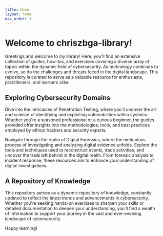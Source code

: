 ```yaml
---
title: Home
layout: home
nav_order: 1
---
```


# Welcome to **chriszbga-library**!

Greetings and welcome to my library! Here, you'll find an extensive collection of guides, how-tos, and exercises covering a diverse array of topics within the dynamic field of cybersecurity. As technology continues to evolve, so do the challenges and threats faced in the digital landscape. This repository is curated to serve as a valuable resource for enthusiasts, practitioners, and learners alike.

## Exploring Cybersecurity Domains

Dive into the intricacies of Penetration Testing, where you'll uncover the art and science of identifying and exploiting vulnerabilities within systems. Whether you're a seasoned professional or a curious beginner, the guides provided offer insights into the methodologies, tools, and best practices employed by ethical hackers and security experts.

Navigate through the realm of Digital Forensics, where the meticulous process of investigating and analyzing digital evidence unfolds. Explore the tools and techniques used to reconstruct events, trace activities, and uncover the trails left behind in the digital realm. From forensic analysis to incident response, these resources aim to enhance your understanding of digital investigations.

## A Repository of Knowledge

This repository serves as a dynamic repository of knowledge, constantly updated to reflect the latest trends and advancements in cybersecurity. Whether you're seeking hands-on exercises to sharpen your skills or detailed documentation to deepen your understanding, you'll find a wealth of information to support your journey in the vast and ever-evolving landscape of cybersecurity.

Happy learning!
